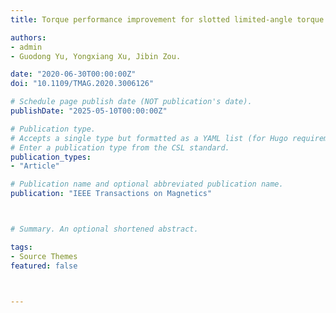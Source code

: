 ```yaml
---
title: Torque performance improvement for slotted limited-angle torque motors by combined SMA application and GA optimization

authors:
- admin
- Guodong Yu, Yongxiang Xu, Jibin Zou.

date: "2020-06-30T00:00:00Z"
doi: "10.1109/TMAG.2020.3006126"

# Schedule page publish date (NOT publication's date).
publishDate: "2025-05-10T00:00:00Z"

# Publication type.
# Accepts a single type but formatted as a YAML list (for Hugo requirements).
# Enter a publication type from the CSL standard.
publication_types:
- "Article"

# Publication name and optional abbreviated publication name.
publication: "IEEE Transactions on Magnetics"



# Summary. An optional shortened abstract.

tags:
- Source Themes
featured: false



---
```



